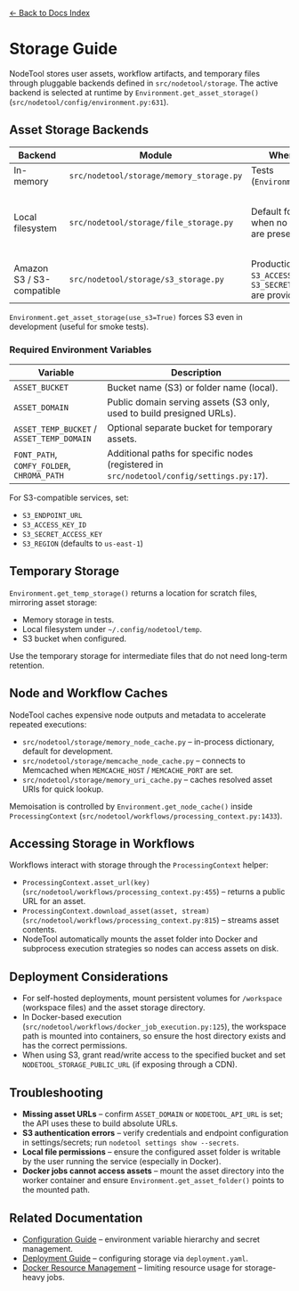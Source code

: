 [← Back to Docs Index](index.md)

# Storage Guide

NodeTool stores user assets, workflow artifacts, and temporary files through pluggable backends defined in `src/nodetool/storage`. The active backend is selected at runtime by `Environment.get_asset_storage()` (`src/nodetool/config/environment.py:631`).

## Asset Storage Backends

| Backend | Module | When it is used | Notes |
|---------|--------|-----------------|-------|
| In-memory | `src/nodetool/storage/memory_storage.py` | Tests (`Environment.is_test()`) | Keeps data in process-local dictionaries. |
| Local filesystem | `src/nodetool/storage/file_storage.py` | Default for development when no S3 credentials are present | Stores assets under `Environment.get_asset_folder()` (defaults to `~/.config/nodetool/assets`). URLs are served via the API (`/storage/*`). |
| Amazon S3 / S3-compatible | `src/nodetool/storage/s3_storage.py` | Production, or when `S3_ACCESS_KEY_ID` or `S3_SECRET_ACCESS_KEY` are provided | Requires `S3_*` environment variables and optional custom endpoint for MinIO/Wasabi. |

`Environment.get_asset_storage(use_s3=True)` forces S3 even in development (useful for smoke tests).

### Required Environment Variables

| Variable | Description |
|----------|-------------|
| `ASSET_BUCKET` | Bucket name (S3) or folder name (local). |
| `ASSET_DOMAIN` | Public domain serving assets (S3 only, used to build presigned URLs). |
| `ASSET_TEMP_BUCKET` / `ASSET_TEMP_DOMAIN` | Optional separate bucket for temporary assets. |
| `FONT_PATH`, `COMFY_FOLDER`, `CHROMA_PATH` | Additional paths for specific nodes (registered in `src/nodetool/config/settings.py:17`). |

For S3-compatible services, set:

- `S3_ENDPOINT_URL`
- `S3_ACCESS_KEY_ID`
- `S3_SECRET_ACCESS_KEY`
- `S3_REGION` (defaults to `us-east-1`)

## Temporary Storage

`Environment.get_temp_storage()` returns a location for scratch files, mirroring asset storage:

- Memory storage in tests.
- Local filesystem under `~/.config/nodetool/temp`.
- S3 bucket when configured.

Use the temporary storage for intermediate files that do not need long-term retention.

## Node and Workflow Caches

NodeTool caches expensive node outputs and metadata to accelerate repeated executions:

- `src/nodetool/storage/memory_node_cache.py` – in-process dictionary, default for development.
- `src/nodetool/storage/memcache_node_cache.py` – connects to Memcached when `MEMCACHE_HOST` / `MEMCACHE_PORT` are set.
- `src/nodetool/storage/memory_uri_cache.py` – caches resolved asset URIs for quick lookup.

Memoisation is controlled by `Environment.get_node_cache()` inside `ProcessingContext` (`src/nodetool/workflows/processing_context.py:1433`).

## Accessing Storage in Workflows

Workflows interact with storage through the `ProcessingContext` helper:

- `ProcessingContext.asset_url(key)` (`src/nodetool/workflows/processing_context.py:455`) – returns a public URL for an asset.
- `ProcessingContext.download_asset(asset, stream)` (`src/nodetool/workflows/processing_context.py:815`) – streams asset contents.
- NodeTool automatically mounts the asset folder into Docker and subprocess execution strategies so nodes can access assets on disk.

## Deployment Considerations

- For self-hosted deployments, mount persistent volumes for `/workspace` (workspace files) and the asset storage directory.  
- In Docker-based execution (`src/nodetool/workflows/docker_job_execution.py:125`), the workspace path is mounted into containers, so ensure the host directory exists and has the correct permissions.  
- When using S3, grant read/write access to the specified bucket and set `NODETOOL_STORAGE_PUBLIC_URL` (if exposing through a CDN).

## Troubleshooting

- **Missing asset URLs** – confirm `ASSET_DOMAIN` or `NODETOOL_API_URL` is set; the API uses these to build absolute URLs.
- **S3 authentication errors** – verify credentials and endpoint configuration in settings/secrets; run `nodetool settings show --secrets`.
- **Local file permissions** – ensure the configured asset folder is writable by the user running the service (especially in Docker).
- **Docker jobs cannot access assets** – mount the asset directory into the worker container and ensure `Environment.get_asset_folder()` points to the mounted path.

## Related Documentation

- [Configuration Guide](configuration.md) – environment variable hierarchy and secret management.  
- [Deployment Guide](deployment.md) – configuring storage via `deployment.yaml`.  
- [Docker Resource Management](docker-resource-management.md) – limiting resource usage for storage-heavy jobs.
